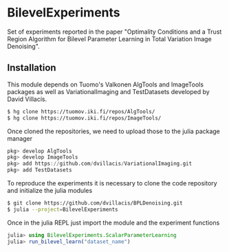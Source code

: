 # BilevelExperiments

Set of experiments reported in the paper "Optimality Conditions and a Trust Region Algorithm for Bilevel Parameter Learning in Total Variation Image Denoising".

## Installation
This module depends on Tuomo's Valkonen AlgTools and ImageTools packages as well as VariationalImaging and TestDatasets developed by David Villacís.

```sh
$ hg clone https://tuomov.iki.fi/repos/AlgTools/
$ hg clone https://tuomov.iki.fi/repos/ImageTools/
```

Once cloned the repositories, we need to upload those to the julia package manager

```julia
pkg> develop AlgTools
pkg> develop ImageTools
pkg> add https://github.com/dvillacis/VariationalImaging.git
pkg> add TestDatasets
```

To reproduce the experiments it is necessary to clone the code repository and initialize the julia modules

```sh
$ git clone https://github.com/dvillacis/BPLDenoising.git
$ julia --project=BilevelExperiments
```

Once in the julia REPL just import the module and the experiment functions

```julia
julia> using BilevelExperiments.ScalarParameterLearning
julia> run_bilevel_learn("dataset_name")
```

